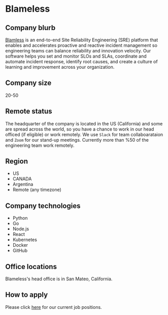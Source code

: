 # Blameless

## Company blurb

[Blamless](https://www.blameless.com/) is an end-to-end Site Reliability Engineering (SRE) platform that enables and accelerates proactive and reactive incident management so engineering teams can balance reliability and innovation velocity. Our software helps you set and monitor SLOs and SLAs, coordinate and automate incident response, identify root causes, and create a culture of learning and improvement across your organization.

## Company size

20-50


## Remote status

The headquarter of the company is located in the US (California) and some are spread across the world, so you have a chance to work in our head officed (if eligible) or work remotely. We use `Slack` for team collaboarataion and `Zoom` for our stand-up meetings. Currently more than %50 of the engineering team work remotely.

## Region

- US
- CANADA
- Argentina
- Remote (any timezone)

## Company technologies

- Python
- Go
- Node.js
- React
- Kubernetes
- Docker
- GitHub


## Office locations

Blameless's head office is in San Mateo, California.

## How to apply

Please click [here](https://www.blameless.com/careers) for our current job positions.
